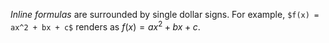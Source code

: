 _Inline formulas_ are surrounded by single dollar signs. For example, `$f(x) = ax^2 + bx + c$` renders as $f(x)=ax^2+bx+c$.